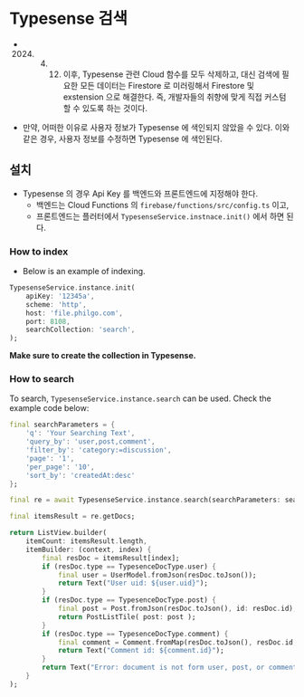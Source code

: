 # Typesense 검색

- 2024. 04. 12. 이후, Typesense 관련 Cloud 함수를 모두 삭제하고, 대신 검색에 필요한 모든 데이터는 Firestore 로 미러링해서 Firestore 및 exstension 으로 해결한다. 즉, 개발자들의 취향에 맞게 직접 커스텀 할 수 있도록 하는 것이다.

- 만약, 어떠한 이유로 사용자 정보가 Typesense 에 색인되지 않았을 수 있다. 이와 같은 경우, 사용자 정보를 수정하면 Typesense 에 색인된다.

## 설치

- Typesense 의 경우 Api Key 를 백엔드와 프론트엔드에 지정해야 한다.
    - 백엔드는 Cloud Functions 의 `firebase/functions/src/config.ts` 이고,
    - 프론트엔드는 플러터에서 `TypesenseService.instnace.init()` 에서 하면 된다.

### How to index

- Below is an example of indexing.

```dart
TypesenseService.instance.init(
    apiKey: '12345a',
    scheme: 'http',
    host: 'file.philgo.com',
    port: 8108,
    searchCollection: 'search',
);
```

**Make sure to create the collection in Typesense.**

<!-- 
    TODO
    I think we should give instruction on how to create the collection in Typesense.
-->

### How to search

To search, `TypesenseService.instance.search` can be used. Check the example code below:

```dart
final searchParameters = {
    'q': 'Your Searching Text',
    'query_by': 'user,post,comment',
    'filter_by': 'category:=discussion',
    'page': '1',
    'per_page': '10',
    'sort_by': 'createdAt:desc'
};

final re = await TypesenseService.instance.search(searchParameters: searchParameters);

final itemsResult = re.getDocs;

return ListView.builder(
    itemCount: itemsResult.length,
    itemBuilder: (context, index) {
        final resDoc = itemsResult[index];
        if (resDoc.type == TypesenceDocType.user) {
            final user = UserModel.fromJson(resDoc.toJson());
            return Text("User uid: ${user.uid}");
        }
        if (resDoc.type == TypesenceDocType.post) {
            final post = Post.fromJson(resDoc.toJson(), id: resDoc.id);
            return PostListTile( post: post );
        }
        if (resDoc.type == TypesenceDocType.comment) {
            final comment = Comment.fromMap(resDoc.toJson(), resDoc.id, category: resDoc.category ?? '', postId: resDoc.postId ?? '');
            return Text("Comment id: ${comment.id}");
        }
        return Text("Error: document is not form user, post, or comment");
    }
);    
```

